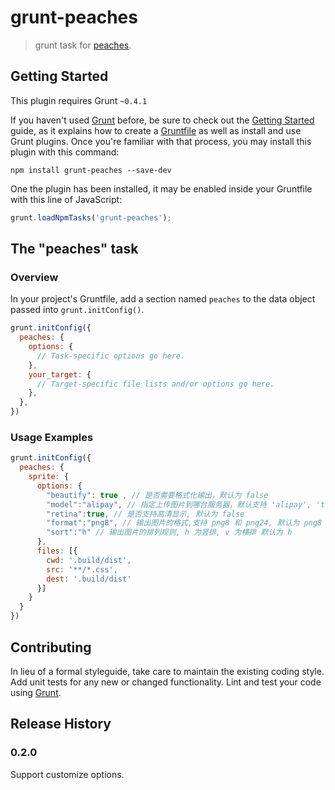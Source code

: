 # grunt-peaches

> grunt task for [peaches](http://peaches.io).

## Getting Started
This plugin requires Grunt `~0.4.1`

If you haven't used [Grunt](http://gruntjs.com/) before, be sure to check out the [Getting Started](http://gruntjs.com/getting-started) guide, as it explains how to create a [Gruntfile](http://gruntjs.com/sample-gruntfile) as well as install and use Grunt plugins. Once you're familiar with that process, you may install this plugin with this command:

```shell
npm install grunt-peaches --save-dev
```

One the plugin has been installed, it may be enabled inside your Gruntfile with this line of JavaScript:

```js
grunt.loadNpmTasks('grunt-peaches');
```

## The "peaches" task

### Overview
In your project's Gruntfile, add a section named `peaches` to the data object passed into `grunt.initConfig()`.

```js
grunt.initConfig({
  peaches: {
    options: {
      // Task-specific options go here.
    },
    your_target: {
      // Target-specific file lists and/or options go here.
    },
  },
})
```

### Usage Examples

```js
grunt.initConfig({
  peaches: {
    sprite: {
      options: {
        "beautify": true , // 是否需要格式化输出，默认为 false
        "model":"alipay", // 指定上传图片到哪台服务器，默认支持 'alipay', 'tfsdaily', 默认为 alipay
        "retina":true, // 是否支持高清显示, 默认为 false
        "format":"png8", // 输出图片的格式,支持 png8 和 png24, 默认为 png8
        "sort":"h" // 输出图片的排列规则, h 为竖排, v 为横排 默认为 h
      },
      files: [{
        cwd: '.build/dist',
        src: '**/*.css',
        dest: '.build/dist'
      }]
    }
  }
})
```

## Contributing

In lieu of a formal styleguide, take care to maintain the existing coding style. Add unit tests for any new or changed functionality. Lint and test your code using [Grunt](http://gruntjs.com/).

## Release History

### 0.2.0

Support customize options.
